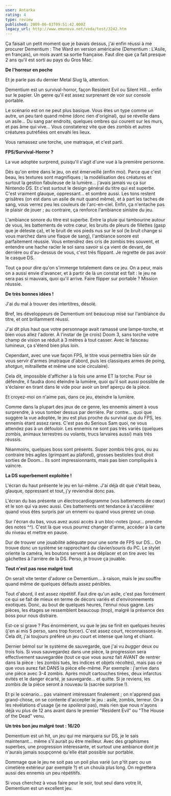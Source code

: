 ```yaml
---
user: Antarka
rating: 4
type: review
published: 2009-06-03T09:51:42.000Z
legacy_url: http://www.emunova.net/veda/test/3242.htm
---
```

Ça faisait un petit moment que je bavais dessus, j'ai enfin réussi à me procurer Dementium : The Ward en version américaine (Dementium : L'Asile, en français), un mois avant sa sortie française. Faut dire que ça fait presque 2 ans qu'il est sorti au pays du Gros Mac.  

  

**De l'horreur en poche**  

  

Et je parle pas du dernier Metal Slug là, attention.  

  

Dementium est un survival-horror, façon Resident Evil ou Silent Hill... enfin sur le papier. Un genre qu'il est assez surprenant de voir sur console portable.  

  

Le scénario est on ne peut plus basique. Vous êtes un type comme un autre, un peu taré quand même (donc rien d'original), qui se réveille dans un asile... Du sang par endroits, quelques ombres qui courent sur les murs, et pas âme qui vive... Vous constaterez vite que des zombis et autres créatures putréfiées ont envahi les lieux.  

  

Vous ramassez une torche, une matraque, et c'est parti.  

  

**FPS/Survival-Horror ?**  

  

La vue adoptée surprend, puisqu'il s'agit d'une vue à la première personne.  

  

Dès qu'on entre dans le jeu, on est émerveillé (enfin moi). Parce que c'est beau, les textures sont magnifiques ; la modélisation des créatures et surtout la gestion fabuleuse de la lumière... j'avais jamais vu ça sur Nintendo DS. Et c'est surtout le design général du titre qui est superbe. C'est vraiment glauque, oppressant... et sombre aussi. Les tons restent grisâtres (on est dans un asile de nuit quand même), et à part les taches de sang, vous verrez peu les couleurs de l'arc-en-ciel. Enfin, ça n'entache pas le plaisir de jouer ; au contraire, ça renforce l'ambiance sinistre du jeu.  

  

L'ambiance sonore du titre est superbe. Entre la pluie qui tambourine autour de vous, les battements de votre cœur, les bruits de pleurs de fillettes (gasp que je déteste ça), et le bruit de vos pieds nus sur le sol (le bruit change si vous marchez dans une flaque de sang), l'ambiance sonore est parfaitement réussie. Vous entendrez des cris de zombis très souvent, et entendre une hache racler le sol sans savoir si ça vient de devant, de derrière ou d'au-dessus de vous, c'est très flippant. Je regrette de pas avoir le casque DS.  

  

Tout ça pour dire qu'on s'immerge totalement dans ce jeu. On a peur, mais on a aussi envie d'avancer, et à partir de là un constat est fait : le jeu ne sera pas si mauvais, quoi qu'il arrive. Faire flipper sur portable ? Mission réussie.  

  

**De très bonnes idées !**  

  

J'ai du mal à trouver des intertitres, désolé.  

  

Bref, les développeurs de Dementium ont beaucoup misé sur l'ambiance du titre, et ont brillamment réussi.  

  

J'ai dit plus haut que votre personnage avait ramassé une lampe-torche, et bien vous allez l'adorer. À l'instar de (je crois) Doom 3, sans torche votre champ de vision se réduit à 3 mètres à tout casser. Avec le faisceau lumineux, ça s'étend bien plus loin.  

  

Cependant, avec une vue façon FPS, le titre vous permettra bien sûr de vous servir d'armes (matraque d'abord, puis les classiques armes de poing, _shotgun_, mitraillette et même une scie circulaire).  

  

Cela dit, impossible d'afficher à la fois une arme ET la torche. Pour se défendre, il faudra donc éteindre la lumière, quoi qu'il soit aussi possible de s'éclairer en tirant dans le vide pour avoir un bref aperçu de la pièce.  

  

Et croyez-moi on n'aime pas, dans ce jeu, éteindre la lumière.  

  

Comme dans la plupart des jeux de ce genre, les ennemis aiment à vous surprendre, à vous tomber dessus par derrière. Par contre... quoi que suggère la vue adoptée, le jeu est plus proche du survival que du FPS, les ennemis étant assez rares. C'est pas du Serious Sam quoi, ne vous attendez pas à un défouloir. Les ennemis ne sont pas très variés (quelques zombis, animaux terrestres ou volants, trucs larvaires aussi) mais très réussis.  

  

Néanmoins, quelques boss sont présents. Super zombis très gros, ou au contraire très agiles (grimpant au plafond), grosses bestioles tout droit sorties de Doom... Ils sont impressionnants, mais pas bien compliqués à vaincre.  

  

**La DS superbement exploitée !**  

  

L'écran du haut présente le jeu en lui-même. J'ai déjà dit que c'était beau, glauque, oppressant et tout, j'y reviendrai donc pas.  

  

L'écran du bas présente un électrocardiogramme (vos battements de cœur) et le son qui va avec aussi. Ces battements ont tendance à s'accélérer quand vous êtes surpris par un ennemi ou quand vous prenez un coup.  

  

Sur l'écran du bas, vous avez aussi accès à un bloc-notes (pour... prendre des notes ^^). C'est là que vous pourrez changer d'arme, accéder à la carte du niveau et mettre en pause.  

  

Dur de trouver une jouabilité adéquate pour une sorte de FPS sur DS... On trouve donc un système se rapprochant du clavier/souris du PC. Le stylet oriente la caméra, les boutons servent à se déplacer et on tire avec les gâchettes à l'arrière de la DS. Perso, je trouve ça jouable.  

  

**Tout n'est pas rose malgré tout**  

  

On serait vite tenter d'adorer ce Dementium... à raison, mais le jeu souffre quand même de quelques défauts assez pénibles.  

  

Tout d'abord, il est assez répétitif. Faut dire qu'un asile, c'est pas forcément ce qui se fait de mieux en terme de décors variés et d'environnements exotiques. Donc, au bout de quelques heures, l'ennui nous gagne. Les pièces, les étages se ressemblent beaucoup (trop), malgré la présence des boss pour nous distraire.  

  

Est-ce si grave ? Pas énormément, vu que le jeu se finit en quelques heures (j'en ai mis 5 perso, sans trop forcer). C'est assez court, reconnaissons-le. Cela dit, j'ai toujours préféré un jeu court et intense que long et chiant.  

  

Dernier bémol sur le système de sauvegarde, que j'ai vu _bugger_ deux ou trois fois. Si vous sauvegardez dans une pièce, la progression sera effectivement sauvegardée (tout ce que vous aurez fait AVANT de rentrer dans la pièce : les zombis tués, les indices et objets récoltés), mais pas ce que vous aurez fait DANS la pièce elle-même. Par exemple : j'arrive dans une pièce avec 3-4 zombis. Après moult cartouches tirées, deux infarctus évités et le danger écarté, je sauvegarde... et quitte. Si je reviens, les zombis de la pièce seront à nouveau là (sacrée surprise !).  

  

Et pi le scénario... pas vraiment intéressant finalement ; on n'apprend pas grand-chose, on se contente d'accepter le jeu : asile, zombis, terreur. On a les révélations d'usage (je ne _spoilerai_ pas), mais rien que nous n'ayons déjà vu plus de 12 ans avant dans le premier "Resident Evil" ou "The House of the Dead" venu.  

  

**Un très bon jeu malgré tout : 16/20**  

  

Dementium est un hit, un jeu qui me marquera sur DS, je le sais maintenant... même s'il aurait pu être meilleur. Avec des graphismes superbes, une progression intéressante, et surtout une ambiance dont je n'aurais jamais soupçonné qu'elle était possible sur portable.  

  

Dommage que le jeu ne soit pas un poil plus varié (un p'tit parc ou un cimetière extérieur par exemple ?) et un chouïa plus long. On regrettera aussi des ennemis un peu répétitifs.  

  

Si vous cherchez à vous faire peur le soir, tout seul dans votre lit, Dementium est un excellent jeu.